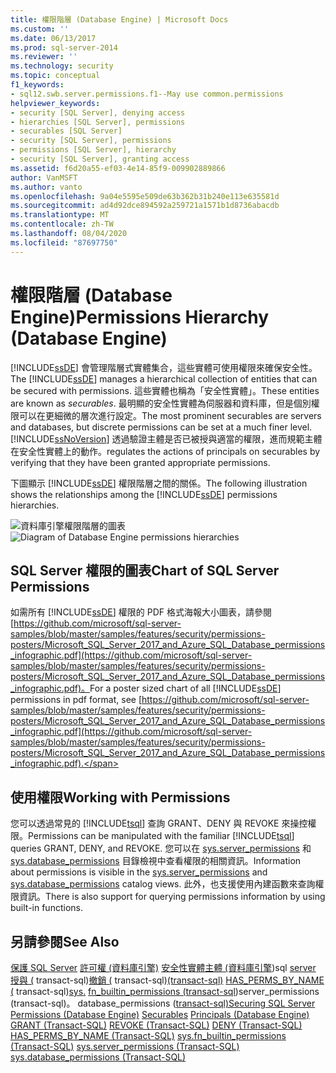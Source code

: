 ```yaml
---
title: 權限階層 (Database Engine) | Microsoft Docs
ms.custom: ''
ms.date: 06/13/2017
ms.prod: sql-server-2014
ms.reviewer: ''
ms.technology: security
ms.topic: conceptual
f1_keywords:
- sql12.swb.server.permissions.f1--May use common.permissions
helpviewer_keywords:
- security [SQL Server], denying access
- hierarchies [SQL Server], permissions
- securables [SQL Server]
- security [SQL Server], permissions
- permissions [SQL Server], hierarchy
- security [SQL Server], granting access
ms.assetid: f6d20a55-ef03-4e14-85f9-009902889866
author: VanMSFT
ms.author: vanto
ms.openlocfilehash: 9a04e5595e509de63b362b31b240e113e635581d
ms.sourcegitcommit: ad4d92dce894592a259721a1571b1d8736abacdb
ms.translationtype: MT
ms.contentlocale: zh-TW
ms.lasthandoff: 08/04/2020
ms.locfileid: "87697750"
---
```

# <a name="permissions-hierarchy-database-engine"></a><span data-ttu-id="42c19-102">權限階層 (Database Engine)</span><span class="sxs-lookup"><span data-stu-id="42c19-102">Permissions Hierarchy (Database Engine)</span></span>
  <span data-ttu-id="42c19-103">[!INCLUDE[ssDE](../../../includes/ssde-md.md)] 會管理階層式實體集合，這些實體可使用權限來確保安全性。</span><span class="sxs-lookup"><span data-stu-id="42c19-103">The [!INCLUDE[ssDE](../../../includes/ssde-md.md)] manages a hierarchical collection of entities that can be secured with permissions.</span></span> <span data-ttu-id="42c19-104">這些實體也稱為「安全性實體」。</span><span class="sxs-lookup"><span data-stu-id="42c19-104">These entities are known as *securables*.</span></span> <span data-ttu-id="42c19-105">最明顯的安全性實體為伺服器和資料庫，但是個別權限可以在更細微的層次進行設定。</span><span class="sxs-lookup"><span data-stu-id="42c19-105">The most prominent securables are servers and databases, but discrete permissions can be set at a much finer level.</span></span> [!INCLUDE[ssNoVersion](../../includes/ssnoversion-md.md)] <span data-ttu-id="42c19-106">透過驗證主體是否已被授與適當的權限，進而規範主體在安全性實體上的動作。</span><span class="sxs-lookup"><span data-stu-id="42c19-106">regulates the actions of principals on securables by verifying that they have been granted appropriate permissions.</span></span>

 <span data-ttu-id="42c19-107">下圖顯示 [!INCLUDE[ssDE](../../../includes/ssde-md.md)] 權限階層之間的關係。</span><span class="sxs-lookup"><span data-stu-id="42c19-107">The following illustration shows the relationships among the [!INCLUDE[ssDE](../../../includes/ssde-md.md)] permissions hierarchies.</span></span>

 <span data-ttu-id="42c19-108">![資料庫引擎權限階層的圖表](../../database-engine/media/wj-security-layers.gif "資料庫引擎權限階層的圖表")</span><span class="sxs-lookup"><span data-stu-id="42c19-108">![Diagram of Database Engine permissions hierarchies](../../database-engine/media/wj-security-layers.gif "Diagram of Database Engine permissions hierarchies")</span></span>

## <a name="chart-of-sql-server-permissions"></a><span data-ttu-id="42c19-109">SQL Server 權限的圖表</span><span class="sxs-lookup"><span data-stu-id="42c19-109">Chart of SQL Server Permissions</span></span>
 <span data-ttu-id="42c19-110">如需所有 [!INCLUDE[ssDE](../../../includes/ssde-md.md)] 權限的 PDF 格式海報大小圖表，請參閱 [https://github.com/microsoft/sql-server-samples/blob/master/samples/features/security/permissions-posters/Microsoft_SQL_Server_2017_and_Azure_SQL_Database_permissions_infographic.pdf](https://github.com/microsoft/sql-server-samples/blob/master/samples/features/security/permissions-posters/Microsoft_SQL_Server_2017_and_Azure_SQL_Database_permissions_infographic.pdf)。</span><span class="sxs-lookup"><span data-stu-id="42c19-110">For a poster sized chart of all [!INCLUDE[ssDE](../../../includes/ssde-md.md)] permissions in pdf format, see [https://github.com/microsoft/sql-server-samples/blob/master/samples/features/security/permissions-posters/Microsoft_SQL_Server_2017_and_Azure_SQL_Database_permissions_infographic.pdf](https://github.com/microsoft/sql-server-samples/blob/master/samples/features/security/permissions-posters/Microsoft_SQL_Server_2017_and_Azure_SQL_Database_permissions_infographic.pdf).</span></span>

## <a name="working-with-permissions"></a><span data-ttu-id="42c19-111">使用權限</span><span class="sxs-lookup"><span data-stu-id="42c19-111">Working with Permissions</span></span>
 <span data-ttu-id="42c19-112">您可以透過常見的 [!INCLUDE[tsql](../../includes/tsql-md.md)] 查詢 GRANT、DENY 與 REVOKE 來操控權限。</span><span class="sxs-lookup"><span data-stu-id="42c19-112">Permissions can be manipulated with the familiar [!INCLUDE[tsql](../../includes/tsql-md.md)] queries GRANT, DENY, and REVOKE.</span></span> <span data-ttu-id="42c19-113">您可以在 [sys.server_permissions](/sql/relational-databases/system-catalog-views/sys-server-permissions-transact-sql) 和 [sys.database_permissions](/sql/relational-databases/system-catalog-views/sys-database-permissions-transact-sql) 目錄檢視中查看權限的相關資訊。</span><span class="sxs-lookup"><span data-stu-id="42c19-113">Information about permissions is visible in the [sys.server_permissions](/sql/relational-databases/system-catalog-views/sys-server-permissions-transact-sql) and [sys.database_permissions](/sql/relational-databases/system-catalog-views/sys-database-permissions-transact-sql) catalog views.</span></span> <span data-ttu-id="42c19-114">此外，也支援使用內建函數來查詢權限資訊。</span><span class="sxs-lookup"><span data-stu-id="42c19-114">There is also support for querying permissions information by using built-in functions.</span></span>

## <a name="see-also"></a><span data-ttu-id="42c19-115">另請參閱</span><span class="sxs-lookup"><span data-stu-id="42c19-115">See Also</span></span>
 <span data-ttu-id="42c19-116">[保護 SQL Server](securing-sql-server.md) [許可權 &#40;資料庫引擎&#41;](permissions-database-engine.md) [安全性實體](securables.md)[主體 &#40;資料庫引擎](authentication-access/principals-database-engine.md)&#41;sql [server 授與 &#40;](/sql/t-sql/statements/grant-transact-sql) transact-sql&#41;[撤銷 &#40;](/sql/t-sql/statements/revoke-transact-sql) transact-sql&#41;[&#40;transact-sql&#41;](/sql/t-sql/statements/deny-transact-sql) [HAS_PERMS_BY_NAME &#40;](/sql/t-sql/functions/has-perms-by-name-transact-sql) transact-sql&#41;[sys.](/sql/relational-databases/system-catalog-views/sys-server-permissions-transact-sql) [fn_builtin_permissions &#40;transact-sql](/sql/relational-databases/system-functions/sys-fn-builtin-permissions-transact-sql)&#41;server_permissions &#40;transact-sql&#41;。 database_permissions &#40;[transact-sql&#41;](/sql/relational-databases/system-catalog-views/sys-database-permissions-transact-sql)</span><span class="sxs-lookup"><span data-stu-id="42c19-116">[Securing SQL Server](securing-sql-server.md) [Permissions &#40;Database Engine&#41;](permissions-database-engine.md) [Securables](securables.md) [Principals &#40;Database Engine&#41;](authentication-access/principals-database-engine.md) [GRANT &#40;Transact-SQL&#41;](/sql/t-sql/statements/grant-transact-sql) [REVOKE &#40;Transact-SQL&#41;](/sql/t-sql/statements/revoke-transact-sql) [DENY &#40;Transact-SQL&#41;](/sql/t-sql/statements/deny-transact-sql) [HAS_PERMS_BY_NAME &#40;Transact-SQL&#41;](/sql/t-sql/functions/has-perms-by-name-transact-sql) [sys.fn_builtin_permissions &#40;Transact-SQL&#41;](/sql/relational-databases/system-functions/sys-fn-builtin-permissions-transact-sql) [sys.server_permissions &#40;Transact-SQL&#41;](/sql/relational-databases/system-catalog-views/sys-server-permissions-transact-sql) [sys.database_permissions &#40;Transact-SQL&#41;](/sql/relational-databases/system-catalog-views/sys-database-permissions-transact-sql)</span></span>


